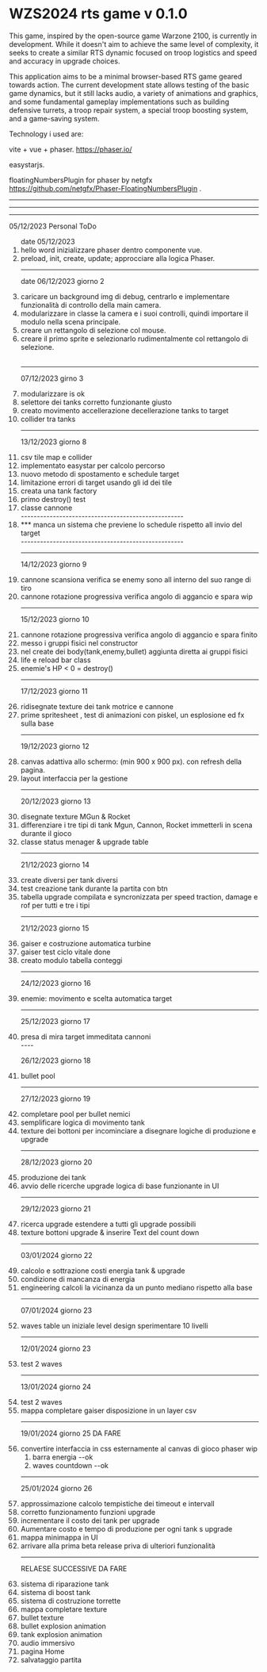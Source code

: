# WZS2024 rts game v 0.1.0

This game, inspired by the open-source game Warzone 2100, is currently in development. While it doesn't aim to achieve the same level of complexity, it seeks to create a similar RTS dynamic focused on troop logistics and speed and accuracy in upgrade choices.

This application aims to be a minimal browser-based RTS game geared towards action. The current development state allows testing of the basic game dynamics, but it still lacks audio, a variety of animations and graphics, and some fundamental gameplay implementations such as building defensive turrets, a troop repair system, a special troop boosting system, and a game-saving system.

Technology i used are:

vite + vue + phaser. https://phaser.io/



easystarjs.

floatingNumbersPlugin for phaser by netgfx 
https://github.com/netgfx/Phaser-FloatingNumbersPlugin .

-----------------------------------------
----------------------
----------------------



05/12/2023 
Personal ToDo
<ol>
  date 05/12/2023
  <li> hello word inizializzare phaser dentro componente vue.</li>
  <li> preload, init, create, update; approcciare alla logica Phaser.</li>

  ----
  date 06/12/2023 giorno 2
  <li> caricare un background img di debug, centrarlo e implementare funzionalità di controllo della main camera.</li>
  <li>modularizzare in classe la camera e i suoi controlli, quindi importare il modulo nella scena principale.</li>
  <li>creare un rettangolo di selezione col mouse.</li>
  <li>creare il primo sprite e selezionarlo rudimentalmente col rettangolo di selezione.</li>
  <br>

----------
07/12/2023 girno 3
  <li>modularizzare is ok</li>
  <li>selettore dei tanks corretto funzionante giusto</li>
  <li>creato movimento accellerazione decellerazione tanks to target </li>
  <li>collider tra tanks </li>

---
13/12/2023 giorno 8
  <li>csv tile map e collider</li>
  <li>implementato easystar per calcolo percorso</li>
  <li>nuovo metodo di spostamento e schedule target</li>
  <li>limitazione errori di target usando gli id dei tile</li>
  <li>creata una tank factory</li>
  <li>primo destroy() test</li>
  <li>classe cannone</li>
  ---------------------------------------------------
  <li> *** manca un sistema che previene lo schedule rispetto all invio del target</li>
  ---------------------------------------------------
  
---
14/12/2023 giorno 9
  <li>cannone scansiona verifica se enemy sono all interno del suo range di tiro</li>
  <li>cannone rotazione progressiva verifica angolo di aggancio e spara wip</li>
  
  
---
15/12/2023 giorno 10
  <li>cannone rotazione progressiva verifica angolo di aggancio e spara finito</li>
  <li>messo i gruppi fisici nel constructor</li>
  <li>nel create dei body(tank,enemy,bullet) aggiunta diretta ai gruppi fisici</li>
  <li>life e reload bar class</li>
  <li>enemie's HP < 0 = destroy()</li>

---
17/12/2023 giorno 11
  <li>ridisegnate texture dei tank motrice e cannone</li>
  <li>prime spritesheet , test di animazioni con piskel, un esplosione ed fx sulla base</li>

----
19/12/2023 giorno 12
  <li>canvas adattiva allo schermo: (min 900 x 900 px). con refresh della pagina. </li>
  <li>layout interfaccia per la gestione </li>

----
20/12/2023 giorno 13
  <li>disegnate texture  MGun & Rocket </li>
  <li>differenziare i tre tipi di tank Mgun, Cannon, Rocket immetterli in scena durante il gioco </li>
  <li>classe status menager & upgrade table</li>

----
21/12/2023 giorno 14
  <li>create diversi per tank diversi</li>
  <li>test creazione tank durante la partita con btn</li>
  <li>tabella upgrade compilata e syncronizzata per speed traction, damage e rof per tutti e tre i tipi</li>

----
21/12/2023 giorno 15
  <li>gaiser e costruzione automatica turbine</li>
  <li>gaiser test ciclo vitale done</li>
  <li>creato modulo tabella conteggi</li>

----
24/12/2023 giorno 16
<li>enemie:  movimento e scelta automatica target </li>

----
25/12/2023 giorno 17
<li>presa di mira target immeditata cannoni </li>
----

26/12/2023 giorno 18
<li>bullet pool</li>

----
27/12/2023 giorno 19
<li>completare pool per bullet nemici</li>
<li>semplificare logica di movimento tank</li>
<li>texture dei bottoni per incominciare a disegnare logiche di produzione e upgrade</li>

----
28/12/2023 giorno 20
<li>produzione dei tank</li>
<li>avvio delle ricerche upgrade logica di base funzionante in UI</li>

----
  29/12/2023 giorno 21
<li>ricerca upgrade estendere a tutti gli upgrade possibili</li>
<li>texture bottoni upgrade & inserire Text del count down </li>

----
  03/01/2024 giorno 22
<li>calcolo e sottrazione costi energia tank & upgrade</li>
<li>condizione di mancanza di energia</li>
<li>engineering calcoli la vicinanza da un punto mediano rispetto alla base</li>

----
  07/01/2024 giorno 23
<li>waves table un iniziale level design sperimentare 10 livelli </li>


----
  12/01/2024 giorno 23
<li>test 2 waves</li>


----
  13/01/2024 giorno 24
<li>test 2 waves</li>
<li>mappa completare gaiser disposizione in un layer csv</li>

----
19/01/2024 giorno 25
DA FARE
<li>
convertire interfaccia in css esternamente al canvas di gioco phaser wip
<ol>
    <li>barra energia --ok</li>
    <li>waves countdown --ok</li>
</ol>
</li>

---
25/01/2024 giorno 26

  <li>approssimazione calcolo tempistiche dei timeout e intervall</li>
  <li>corretto funzionamento funzioni upgrade</li>
  <li>incrementare il costo dei tank per upgrade</li>
  <li>Aumentare costo e tempo di produzione per ogni tank s upgrade</li>
  <li>mappa minimappa in UI</li>
  <li>arrivare alla prima beta release priva di ulteriori funzionalità</li>

----
RELAESE SUCCESSIVE
DA FARE
<li>sistema di riparazione tank</li>
<li>sistema di boost tank</li>
<li>sistema di costruzione torrette</li>
<li>mappa completare texture </li>
<li>bullet texture</li>
<li>bullet explosion animation</li>
<li>tank explosion animation</li>
<li>audio immersivo</li>
<li>pagina Home</li>
<li>salvataggio partita</li>



